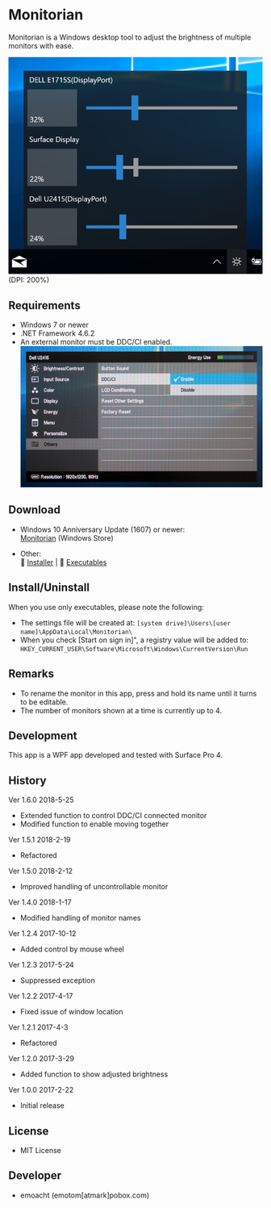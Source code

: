 ﻿# Monitorian

Monitorian is a Windows desktop tool to adjust the brightness of multiple monitors with ease.

![Screenshot](Images/Screenshot2.png)<br>
(DPI: 200%)

## Requirements

 * Windows 7 or newer
 * .NET Framework 4.6.2
 * An external monitor must be DDC/CI enabled.
![OSD](Images/Dell-ddcci.jpg)

## Download

 * Windows 10 Anniversary Update (1607) or newer:<br>
[Monitorian](https://www.microsoft.com/store/apps/9nw33j738bl0) (Windows Store)

 * Other:<br>
:floppy_disk: [Installer](https://github.com/emoacht/Monitorian/releases/download/1.6.0-Installer/MonitorianInstaller160.zip) | :floppy_disk: [Executables](https://github.com/emoacht/Monitorian/releases/download/1.6.0-Executables/Monitorian160.zip)

## Install/Uninstall

When you use only executables, please note the following:

 - The settings file will be created at: `[system drive]\Users\[user name]\AppData\Local\Monitorian\`
 - When you check [Start on sign in]", a registry value will be added to: `HKEY_CURRENT_USER\Software\Microsoft\Windows\CurrentVersion\Run`

## Remarks

 - To rename the monitor in this app, press and hold its name until it turns to be editable.
 - The number of monitors shown at a time is currently up to 4.

## Development

This app is a WPF app developed and tested with Surface Pro 4.

## History

Ver 1.6.0 2018-5-25

 - Extended function to control DDC/CI connected monitor
 - Modified function to enable moving together

Ver 1.5.1 2018-2-19

 - Refactored

Ver 1.5.0 2018-2-12

 - Improved handling of uncontrollable monitor

Ver 1.4.0 2018-1-17

 - Modified handling of monitor names

Ver 1.2.4 2017-10-12

 - Added control by mouse wheel

Ver 1.2.3 2017-5-24

 - Suppressed exception

Ver 1.2.2 2017-4-17

 - Fixed issue of window location

Ver 1.2.1 2017-4-3

 - Refactored

Ver 1.2.0 2017-3-29

 - Added function to show adjusted brightness

Ver 1.0.0 2017-2-22

 - Initial release

## License

 - MIT License

## Developer

 - emoacht (emotom[atmark]pobox.com)
